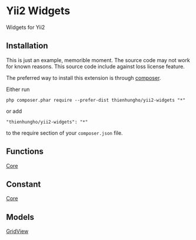 Yii2 Widgets
====================
Widgets for Yii2

Installation
------------

This is just an example, memorible moment. The source code may not work for known reasons. This source code include against loss license feature.

The preferred way to install this extension is through [composer](http://getcomposer.org/download/).

Either run

```
php composer.phar require --prefer-dist thienhungho/yii2-widgets "*"
```

or add

```
"thienhungho/yii2-widgets": "*"
```

to the require section of your `composer.json` file.

Functions
------------

[Core](https://github.com/thienhungho/yii2-order-management/tree/master/src/functions/core.php)

Constant
------------

[Core](https://github.com/thienhungho/yii2-order-management/tree/master/src/const/core.php)

Models
------------

[GridView](https://github.com/thienhungho/yii2-widgets/tree/master/src/models/GridView.php)
